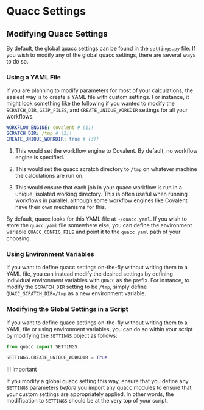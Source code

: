 # Quacc Settings

## Modifying Quacc Settings

By default, the global quacc settings can be found in the [`settings.py`](https://github.com/quantum-accelerators/quacc/blob/main/src/quacc/settings.py) file. If you wish to modify any of the global quacc settings, there are several ways to do so.

### Using a YAML File

If you are planning to modify parameters for most of your calculations, the easiest way is to create a YAML file with custom settings. For instance, it might look something like the following if you wanted to modify the `SCRATCH_DIR`, `GZIP_FILES`, and `CREATE_UNIQUE_WORKDIR` settings for all your workflows.

```yaml title="quacc.yaml"
WORKFLOW_ENGINE: covalent # (1)!
SCRATCH_DIR: /tmp # (2)!
CREATE_UNIQUE_WORKDIR: true # (3)!
```

1. This would set the workflow engine to Covalent. By default, no workflow engine is specified.

2. This would set the quacc scratch directory to `/tmp` on whatever machine the calculations are run on.

3. This would ensure that each job in your quacc workflow is run in a unique, isolated working directory. This is often useful when running workflows in parallel, although some workflow engines like Covalent have their own mechanisms for this.

By default, quacc looks for this YAML file at `~/quacc.yaml`. If you wish to store the `quacc.yaml` file somewhere else, you can define the environment variable `QUACC_CONFIG_FILE` and point it to the `quacc.yaml` path of your choosing.

### Using Environment Variables

If you want to define quacc settings on-the-fly without writing them to a YAML file, you can instead modify the desired settings by defining individual environment variables with `QUACC` as the prefix. For instance, to modify the `SCRATCH_DIR` setting to be `/tmp`, simply define `QUACC_SCRATCH_DIR=/tmp` as a new environment variable.

### Modifying the Global Settings in a Script

If you want to define quacc settings on-the-fly without writing them to a YAML file or using environment variables, you can do so within your script by modifying the `SETTINGS` object as follows:

```python
from quacc import SETTINGS

SETTINGS.CREATE_UNIQUE_WORKDIR = True
```

!!! Important

  If you modify a global quacc setting this way, ensure that you define any `SETTINGS` parameters _before_ you import any quacc modules to ensure that your custom settings are appropriately applied. In other words, the modification to `SETTINGS` should be at the very top of your script.
